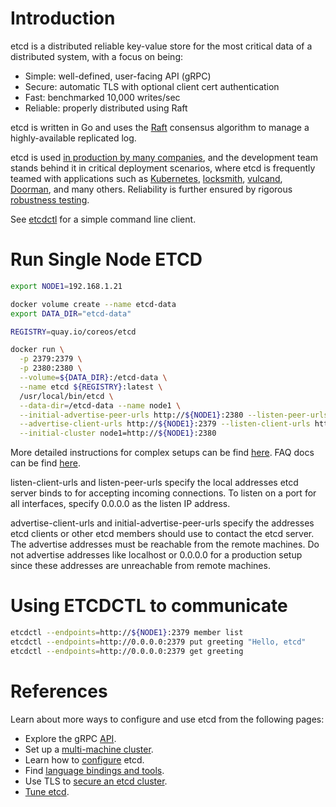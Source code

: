 # Introduction
etcd is a distributed reliable key-value store for the most critical data of a distributed system, with a focus on being:
- Simple: well-defined, user-facing API (gRPC)
- Secure: automatic TLS with optional client cert authentication
- Fast: benchmarked 10,000 writes/sec
- Reliable: properly distributed using Raft

etcd is written in Go and uses the [Raft](https://raft.github.io/) consensus algorithm to manage a highly-available replicated log.

etcd is used [in production by many companies](https://github.com/etcd-io/etcd/blob/main/ADOPTERS.md), and the development team stands behind it in critical deployment scenarios, where etcd is frequently teamed with applications such as [Kubernetes](http://kubernetes.io/), [locksmith](https://github.com/coreos/locksmith), [vulcand](https://github.com/vulcand/vulcand), [Doorman](https://github.com/youtube/doorman), and many others. Reliability is further ensured by rigorous [robustness testing](https://github.com/etcd-io/etcd/tree/main/tests/robustness).

See [etcdctl](https://github.com/etcd-io/etcd/tree/main/etcdctl) for a simple command line client.

# Run Single Node ETCD
```sh
export NODE1=192.168.1.21

docker volume create --name etcd-data
export DATA_DIR="etcd-data"

REGISTRY=quay.io/coreos/etcd

docker run \
  -p 2379:2379 \
  -p 2380:2380 \
  --volume=${DATA_DIR}:/etcd-data \
  --name etcd ${REGISTRY}:latest \
  /usr/local/bin/etcd \
  --data-dir=/etcd-data --name node1 \
  --initial-advertise-peer-urls http://${NODE1}:2380 --listen-peer-urls http://0.0.0.0:2380 \
  --advertise-client-urls http://${NODE1}:2379 --listen-client-urls http://0.0.0.0:2379 \
  --initial-cluster node1=http://${NODE1}:2380
```

More detailed instructions for complex setups can be find [here](https://etcd.io/docs/v3.5/op-guide/container/).
FAQ docs can be find [here](https://etcd.io/docs/v3.5/faq/).

listen-client-urls and listen-peer-urls specify the local addresses etcd server binds to for accepting incoming connections. To listen on a port for all interfaces, specify 0.0.0.0 as the listen IP address.

advertise-client-urls and initial-advertise-peer-urls specify the addresses etcd clients or other etcd members should use to contact the etcd server. The advertise addresses must be reachable from the remote machines. Do not advertise addresses like localhost or 0.0.0.0 for a production setup since these addresses are unreachable from remote machines.

# Using ETCDCTL to communicate
```sh
etcdctl --endpoints=http://${NODE1}:2379 member list
etcdctl --endpoints=http://0.0.0.0:2379 put greeting "Hello, etcd"
etcdctl --endpoints=http://0.0.0.0:2379 get greeting
```

# References
Learn about more ways to configure and use etcd from the following pages:

- Explore the gRPC [API](https://etcd.io/docs/v3.5/learning/api).
- Set up a [multi-machine cluster](https://etcd.io/docs/v3.5/op-guide/clustering).
- Learn how to [configure](https://etcd.io/docs/v3.5/op-guide/configuration) etcd.
- Find [language bindings and tools](https://etcd.io/docs/v3.5/integrations).
- Use TLS to [secure an etcd cluster](https://etcd.io/docs/v3.5/op-guide/security).
- [Tune etcd](https://etcd.io/docs/v3.5/tuning).
